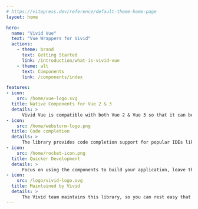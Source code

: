 ```yaml
---
# https://vitepress.dev/reference/default-theme-home-page
layout: home

hero:
  name: "Vivid Vue"
  text: "Vue Wrappers for Vivid"
  actions:
    - theme: brand
      text: Getting Started
      link: /introduction/what-is-vivid-vue
    - theme: alt
      text: Components
      link: /components/index

features:
- icon:
    src: /home/vue-logo.svg
  title: Native Components for Vue 2 & 3
  details: >
      Vivid Vue is compatible with both Vue 2 & Vue 3 so that it can be used with your project regardless of which version you use.
- icon:
    src: /home/webstorm-logo.png
  title: Code completion
  details: >
      The library provides code completion support for popular IDEs like Webstorm, VSCode etc.
- icon:
    src: /home/rocket-icon.png
  title: Quicker Development
  details: >
      Focus on using the components to build your application, leave the boilerplate to us!
- icon:
    src: /logo/vivid-logo.svg
  title: Maintained by Vivid
  details: >
      The Vivid team maintains this library, so you can rest easy that we will provide first class support.
---
```


